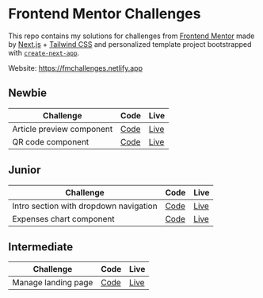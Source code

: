 # Frontend Mentor Challenges

This repo contains my solutions for challenges from [Frontend Mentor](https://www.frontendmentor.io/challenges) made by [Next.js](https://nextjs.org/) + [Tailwind CSS](https://tailwindcss.com) and personalized template project bootstrapped with [`create-next-app`](https://github.com/vercel/next.js/tree/canary/packages/create-next-app).

Website: https://fmchallenges.netlify.app

## Newbie

| Challenge                 | Code                                                                                         | Live                                                               |
| ------------------------- | -------------------------------------------------------------------------------------------- | ------------------------------------------------------------------ |
| Article preview component | [Code](https://github.com/anbelf7/frontend-mentor/tree/main/pages/article-preview-component) | [Live](https://fmchallenges.netlify.app/article-preview-component) |
| QR code component         | [Code](https://github.com/anbelf7/frontend-mentor/tree/main/pages/qr-code-component)         | [Live](https://fmchallenges.netlify.app/qr-code-component)         |

## Junior

| Challenge                              | Code                                                                                                      | Live                                                                            |
| -------------------------------------- | --------------------------------------------------------------------------------------------------------- | ------------------------------------------------------------------------------- |
| Intro section with dropdown navigation | [Code](https://github.com/anbelf7/frontend-mentor/tree/main/pages/intro-section-with-dropdown-navigation) | [Live](https://fmchallenges.netlify.app/intro-section-with-dropdown-navigation) |
| Expenses chart component               | [Code](https://github.com/anbelf7/frontend-mentor/tree/main/pages/expenses-chart-component)               | [Live](https://fmchallenges.netlify.app/expenses-chart-component)               |

## Intermediate

| Challenge           | Code                                                                                   | Live                                                         |
| ------------------- | -------------------------------------------------------------------------------------- | ------------------------------------------------------------ |
| Manage landing page | [Code](https://github.com/anbelf7/frontend-mentor/tree/main/pages/manage-landing-page) | [Live](https://fmchallenges.netlify.app/manage-landing-page) |
